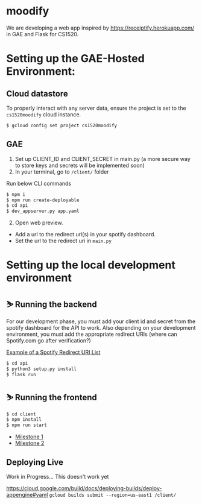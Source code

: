 # moodify
We are developing a web app inspired by https://receiptify.herokuapp.com/ in GAE and Flask for CS1520. 

# Setting up the GAE-Hosted Environment:

## Cloud datastore
To properly interact with any server data, ensure the project is set to the `cs1520moodify` cloud instance.

```bash
$ gcloud config set project cs1520moodify
```

## GAE

1) Set up CLIENT_ID and CLIENT_SECRET in main.py (a more secure way to store keys and secrets will be implemented soon)
1) In your terminal, go to `/client/` folder

Run below CLI commands
```bash
$ npm i
$ npm run create-deployable
$ cd api
$ dev_appserver.py app.yaml
```
2) Open web preview. 
- Add a url to the redirect uri(s) in your spotify dashboard.
- Set the url to the redirect uri in `main.py`


# Setting up the local development environment

## ⛷ Running the backend
For our development phase, you must add your client id and secret from the spotify dashboard for the API to work. Also depending on your development environment, you must add the appropriate redirect URIs (where can Spotify.com go after verification?) 

[Example of a Spotify Redirect URI List](https://user-images.githubusercontent.com/42332446/200457221-f1236cea-b44a-4050-adf6-7513b8d10963.png)

```bash
$ cd api
$ python3 setup.py install
$ flask run
```

## ⛷ Running the frontend

```bash
$ cd client
$ npm install
$ npm run start
```

- [Milestone 1](https://youtu.be/dSuuu2swJ7s)
- [Milestone 2](https://www.youtube.com/watch?v=nW4ZB0cE-kU&ab_channel=JeffersonLeonata)

## Deploying Live

Work in Progress... This doesn't work yet

https://cloud.google.com/build/docs/deploying-builds/deploy-appengine#yaml
`gcloud builds submit --region=us-east1 /client/`
